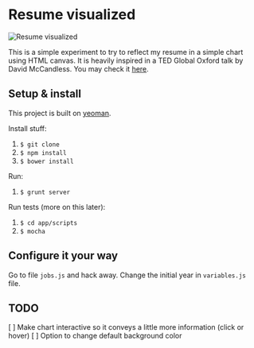 # Resume visualized

![Resume visualized](http://d.pr/i/CScU+)

This is a simple experiment to try to reflect my resume in a simple chart using HTML canvas. It is heavily inspired in a TED Global Oxford talk by David McCandless. You may check it [here](http://www.informationisbeautiful.net/2010/the-beauty-of-data-visualization/).

## Setup & install

This project is built on [yeoman](http://yeoman.io/).

Install stuff:

1. `$ git clone`
2. `$ npm install`
3. `$ bower install`

Run:

1. `$ grunt server`

Run tests (more on this later):

1. `$ cd app/scripts`
2. `$ mocha`

## Configure it your way

Go to file `jobs.js` and hack away. Change the initial year in `variables.js` file.

## TODO

[ ] Make chart interactive so it conveys a little more information (click or hover)
[ ] Option to change default background color